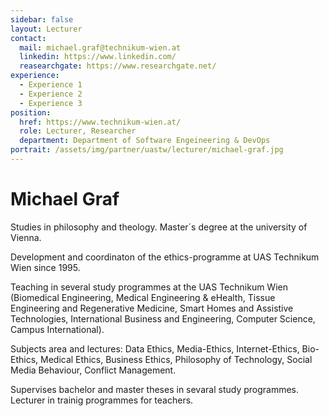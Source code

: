```yaml
---
sidebar: false
layout: Lecturer
contact:
  mail: michael.graf@technikum-wien.at
  linkedin: https://www.linkedin.com/
  reasearchgate: https://www.researchgate.net/
experience:
  - Experience 1
  - Experience 2
  - Experience 3
position:
  href: https://www.technikum-wien.at/
  role: Lecturer, Researcher
  department: Department of Software Engeineering & DevOps
portrait: /assets/img/partner/uastw/lecturer/michael-graf.jpg
---
```


# Michael Graf

Studies in philosophy and theology.
Master´s degree at the university of Vienna.

Development and coordinaton of the ethics-programme at UAS Technikum Wien since 1995.

<!-- more -->

Teaching in several study programmes at the UAS Technikum Wien (Biomedical Engineering, Medical Engineering & eHealth, Tissue Engineering and Regenerative Medicine, Smart Homes and Assistive Technologies, International Business and Engineering, Computer Science, Campus International).

Subjects area and lectures: Data Ethics, Media-Ethics, Internet-Ethics, Bio-Ethics, Medical Ethics, Business Ethics, Philosophy of Technology, Social Media Behaviour, Conflict Management.

Supervises bachelor and master theses in sevaral study programmes.
Lecturer in trainig programmes for teachers.